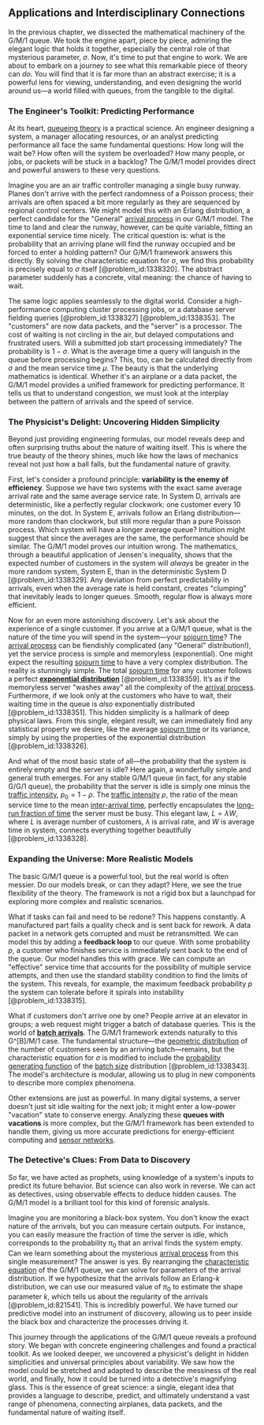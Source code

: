 ## Applications and Interdisciplinary Connections

In the previous chapter, we dissected the mathematical machinery of the G/M/1 queue. We took the engine apart, piece by piece, admiring the elegant logic that holds it together, especially the central role of that mysterious parameter, $\sigma$. Now, it's time to put that engine to work. We are about to embark on a journey to see what this remarkable piece of theory can *do*. You will find that it is far more than an abstract exercise; it is a powerful lens for viewing, understanding, and even designing the world around us—a world filled with queues, from the tangible to the digital.

### The Engineer's Toolkit: Predicting Performance

At its heart, [queueing theory](@article_id:273287) is a practical science. An engineer designing a system, a manager allocating resources, or an analyst predicting performance all face the same fundamental questions: How long will the wait be? How often will the system be overloaded? How many people, or jobs, or packets will be stuck in a backlog? The G/M/1 model provides direct and powerful answers to these very questions.

Imagine you are an air traffic controller managing a single busy runway. Planes don't arrive with the perfect randomness of a Poisson process; their arrivals are often spaced a bit more regularly as they are sequenced by regional control centers. We might model this with an Erlang distribution, a perfect candidate for the "General" [arrival process](@article_id:262940) in our G/M/1 model. The time to land and clear the runway, however, can be quite variable, fitting an exponential service time nicely. The critical question is: what is the probability that an arriving plane will find the runway occupied and be forced to enter a holding pattern? Our G/M/1 framework answers this directly. By solving the characteristic equation for $\sigma$, we find this probability is precisely equal to $\sigma$ itself [@problem_id:1338320]. The abstract parameter suddenly has a concrete, vital meaning: the chance of having to wait.

The same logic applies seamlessly to the digital world. Consider a high-performance computing cluster processing jobs, or a database server fielding queries [@problem_id:1338327] [@problem_id:1338353]. The "customers" are now data packets, and the "server" is a processor. The cost of waiting is not circling in the air, but delayed computations and frustrated users. Will a submitted job start processing immediately? The probability is $1-\sigma$. What is the average time a query will languish in the queue before processing begins? This, too, can be calculated directly from $\sigma$ and the mean service time $\mu$. The beauty is that the underlying mathematics is identical. Whether it's an airplane or a data packet, the G/M/1 model provides a unified framework for predicting performance. It tells us that to understand congestion, we must look at the interplay between the pattern of arrivals and the speed of service.

### The Physicist's Delight: Uncovering Hidden Simplicity

Beyond just providing engineering formulas, our model reveals deep and often surprising truths about the nature of waiting itself. This is where the true beauty of the theory shines, much like how the laws of mechanics reveal not just how a ball falls, but the fundamental nature of gravity.

First, let's consider a profound principle: **variability is the enemy of efficiency**. Suppose we have two systems with the exact same average arrival rate and the same average service rate. In System D, arrivals are deterministic, like a perfectly regular clockwork: one customer every 10 minutes, on the dot. In System E, arrivals follow an Erlang distribution—more random than clockwork, but still more regular than a pure Poisson process. Which system will have a longer average queue? Intuition might suggest that since the averages are the same, the performance should be similar. The G/M/1 model proves our intuition wrong. The mathematics, through a beautiful application of Jensen's inequality, shows that the expected number of customers in the system will *always* be greater in the more random system, System E, than in the deterministic System D [@problem_id:1338329]. Any deviation from perfect predictability in arrivals, even when the average rate is held constant, creates "clumping" that inevitably leads to longer queues. Smooth, regular flow is always more efficient.

Now for an even more astonishing discovery. Let's ask about the experience of a single customer. If you arrive at a G/M/1 queue, what is the nature of the time you will spend in the system—your [sojourn time](@article_id:263459)? The [arrival process](@article_id:262940) can be fiendishly complicated (any "General" distribution!), yet the service process is simple and memoryless (exponential). One might expect the resulting [sojourn time](@article_id:263459) to have a very complex distribution. The reality is stunningly simple. The total [sojourn time](@article_id:263459) for any customer follows a perfect **[exponential distribution](@article_id:273400)** [@problem_id:1338359]. It’s as if the memoryless server "washes away" all the complexity of the [arrival process](@article_id:262940). Furthermore, if we look only at the customers who have to wait, their waiting time in the queue is *also* exponentially distributed [@problem_id:1338351]. This hidden simplicity is a hallmark of deep physical laws. From this single, elegant result, we can immediately find any statistical property we desire, like the average [sojourn time](@article_id:263459) or its variance, simply by using the properties of the exponential distribution [@problem_id:1338326].

And what of the most basic state of all—the probability that the system is entirely empty and the server is idle? Here again, a wonderfully simple and general truth emerges. For any stable G/M/1 queue (in fact, for any stable G/G/1 queue), the probability that the server is idle is simply one minus the [traffic intensity](@article_id:262987), $p_0 = 1 - \rho$. The [traffic intensity](@article_id:262987) $\rho$, the ratio of the mean service time to the mean [inter-arrival time](@article_id:271390), perfectly encapsulates the [long-run fraction of time](@article_id:268812) the server must be busy. This elegant law, $L = \lambda W$, where $L$ is average number of customers, $\lambda$ is arrival rate, and $W$ is average time in system, connects everything together beautifully [@problem_id:1338328].

### Expanding the Universe: More Realistic Models

The basic G/M/1 queue is a powerful tool, but the real world is often messier. Do our models break, or can they adapt? Here, we see the true flexibility of the theory. The framework is not a rigid box but a launchpad for exploring more complex and realistic scenarios.

What if tasks can fail and need to be redone? This happens constantly. A manufactured part fails a quality check and is sent back for rework. A data packet in a network gets corrupted and must be retransmitted. We can model this by adding a **feedback loop** to our queue. With some probability $p$, a customer who finishes service is immediately sent back to the end of the queue. Our model handles this with grace. We can compute an "effective" service time that accounts for the possibility of multiple service attempts, and then use the standard stability condition to find the limits of the system. This reveals, for example, the maximum feedback probability $p$ the system can tolerate before it spirals into instability [@problem_id:1338315].

What if customers don't arrive one by one? People arrive at an elevator in groups; a web request might trigger a batch of database queries. This is the world of **[batch arrivals](@article_id:261534)**. The G/M/1 framework extends naturally to this G^[B]/M/1 case. The fundamental structure—the [geometric distribution](@article_id:153877) of the number of customers seen by an arriving batch—remains, but the characteristic equation for $\sigma$ is modified to include the [probability generating function](@article_id:154241) of the [batch size](@article_id:173794) distribution [@problem_id:1338343]. The model's architecture is modular, allowing us to plug in new components to describe more complex phenomena.

Other extensions are just as powerful. In many digital systems, a server doesn't just sit idle waiting for the next job; it might enter a low-power "vacation" state to conserve energy. Analyzing these **queues with vacations** is more complex, but the G/M/1 framework has been extended to handle them, giving us more accurate predictions for energy-efficient computing and [sensor networks](@article_id:272030).

### The Detective's Clues: From Data to Discovery

So far, we have acted as prophets, using knowledge of a system's inputs to predict its future behavior. But science can also work in reverse. We can act as detectives, using observable effects to deduce hidden causes. The G/M/1 model is a brilliant tool for this kind of forensic analysis.

Imagine you are monitoring a black-box system. You don't know the exact nature of the arrivals, but you can measure certain outputs. For instance, you can easily measure the fraction of time the server is idle, which corresponds to the probability $\pi_0$ that an arrival finds the system empty. Can we learn something about the mysterious [arrival process](@article_id:262940) from this single measurement? The answer is yes. By rearranging the [characteristic equation](@article_id:148563) of the G/M/1 queue, we can solve for parameters of the arrival distribution. If we hypothesize that the arrivals follow an Erlang-$k$ distribution, we can use our measured value of $\pi_0$ to estimate the shape parameter $k$, which tells us about the regularity of the arrivals [@problem_id:821541]. This is incredibly powerful. We have turned our predictive model into an instrument of discovery, allowing us to peer inside the black box and characterize the processes driving it.

This journey through the applications of the G/M/1 queue reveals a profound story. We began with concrete engineering challenges and found a practical toolkit. As we looked deeper, we uncovered a physicist's delight in hidden simplicities and universal principles about variability. We saw how the model could be stretched and adapted to describe the messiness of the real world, and finally, how it could be turned into a detective's magnifying glass. This is the essence of great science: a single, elegant idea that provides a language to describe, predict, and ultimately understand a vast range of phenomena, connecting airplanes, data packets, and the fundamental nature of waiting itself.